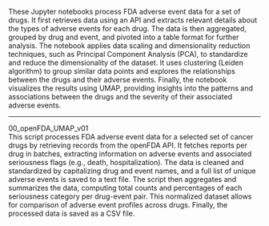 These Jupyter notebooks process FDA adverse event data for a set of drugs. It first retrieves data using an API and extracts relevant details about the types of adverse events
for each drug. The data is then aggregated, grouped by drug and event, and pivoted into a table format for further analysis. The notebook applies data scaling and dimensionality
reduction techniques, such as Principal Component Analysis (PCA), to standardize and reduce the dimensionality of the dataset. It uses clustering (Leiden algorithm) to group 
similar data points and explores the relationships between the drugs and their adverse events. Finally, the notebook visualizes the results using UMAP, providing insights into 
the patterns and associations between the drugs and the severity of their associated adverse events.
--          --          --          --          --          --          --          --          --          --          --          --          --          --          --          --          --          --    
00_openFDA_UMAP_v01  
This script processes FDA adverse event data for a selected set of cancer drugs by retrieving records from the openFDA API. It fetches reports per drug in batches, extracting information
on adverse events and associated seriousness flags (e.g., death, hospitalization). The data is cleaned and standardized by capitalizing drug and event names, and a full list of unique
adverse events is saved to a text file. The script then aggregates and summarizes the data, computing total counts and percentages of each seriousness category per drug-event pair.
This normalized dataset allows for comparison of adverse event profiles across drugs. Finally, the processed data is saved as a CSV file.
